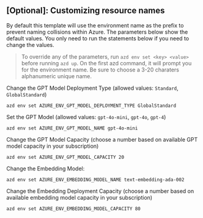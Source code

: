 ## [Optional]: Customizing resource names 

By default this template will use the environment name as the prefix to prevent naming collisions within Azure. The parameters below show the default values. You only need to run the statements below if you need to change the values. 


> To override any of the parameters, run `azd env set <key> <value>` before running `azd up`. On the first azd command, it will prompt you for the environment name. Be sure to choose a 3-20 charaters alphanumeric unique name. 


Change the GPT Model Deployment Type (allowed values: `Standard`, `GlobalStandard`)

```shell
azd env set AZURE_ENV_GPT_MODEL_DEPLOYMENT_TYPE GlobalStandard
```

Set the GPT Model (allowed values: `gpt-4o-mini`, `gpt-4o`, `gpt-4`)

```shell
azd env set AZURE_ENV_GPT_MODEL_NAME gpt-4o-mini
```

Change the GPT Model Capacity (choose a number based on available GPT model capacity in your subscription)

```shell
azd env set AZURE_ENV_GPT_MODEL_CAPACITY 20
```

Change the Embedding Model:

```shell
azd env set AZURE_ENV_EMBEDDING_MODEL_NAME text-embedding-ada-002
```

Change the Embedding Deployment Capacity (choose a number based on available embedding model capacity in your subscription)

```shell
azd env set AZURE_ENV_EMBEDDING_MODEL_CAPACITY 80
```